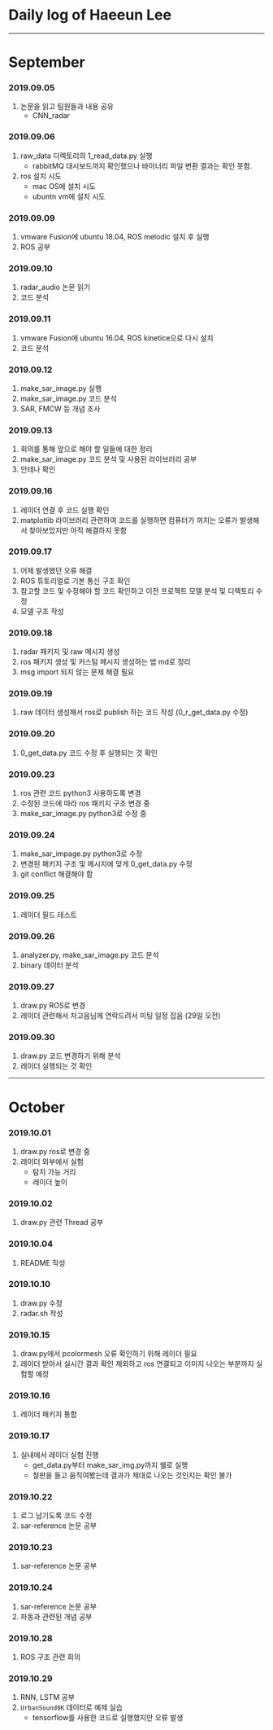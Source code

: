 # Daily log of Haeeun Lee
---
# September
### 2019.09.05
1. 논문을 읽고 팀원들과 내용 공유
	- CNN_radar

### 2019.09.06
1. raw_data 디렉토리의 1_read_data.py 실행
	- rabbitMQ 대시보드까지 확인했으나 바이너리 파일 변환 결과는 확인 못함.
2. ros 설치 시도	
	- mac OS에 설치 시도
	- ubuntn vm에 설치 시도

### 2019.09.09
1. vmware Fusion에 ubuntu 18.04, ROS melodic 설치 후 실행
2. ROS 공부

### 2019.09.10
1. radar_audio 논문 읽기
2. 코드 분석

### 2019.09.11
1. vmware Fusion에 ubuntu 16.04, ROS kinetice으로 다시 설치
2. 코드 분석

### 2019.09.12
1. make_sar_image.py 실행
2. make_sar_image.py 코드 분석
3. SAR, FMCW 등 개념 조사

### 2019.09.13
1. 회의를 통해 앞으로 해야 할 일들에 대한 정리
2. make_sar_image.py 코드 분석 및 사용된 라이브러리 공부 
3. 안테나 확인

### 2019.09.16
1. 레이더 연결 후 코드 실행 확인
2. matplotlib 라이브러리 관련하여 코드를 실행하면 컴퓨터가 꺼지는 오류가 발생해서 찾아보았지만 아직 해결하지 못함

### 2019.09.17
1. 어제 발생했던 오류 해결
2. ROS 튜토리얼로 기본 통신 구조 확인
3. 참고할 코드 및 수정해야 할 코드 확인하고 이전 프로젝트 모델 분석 및 디렉토리 수정
4. 모델 구조 작성

### 2019.09.18
1. radar 패키지 및 raw 메시지 생성
2. ros 패키지 생성 및 커스텀 메시지 생성하는 법 md로 정리
3. msg import 되지 않는 문제 해결 필요

### 2019.09.19
1. raw 데이터 생성해서 ros로 publish 하는 코드 작성 (0_r_get_data.py 수정)

### 2019.09.20
1. 0_get_data.py 코드 수정 후 실행되는 것 확인

### 2019.09.23
1. ros 관련 코드 python3 사용하도록 변경
2. 수정된 코드에 따라 ros 패키지 구조 변경 중 
3. make_sar_image.py python3로 수정 중

### 2019.09.24
1. make_sar_impage.py python3로 수정
2. 변경된 패키지 구조 및 메시지에 맞게 0_get_data.py 수정
3. git conflict 해결해야 함

### 2019.09.25
1. 레이더 필드 테스트

### 2019.09.26
1. analyzer.py, make_sar_image.py 코드 분석
2. binary 데이터 분석

### 2019.09.27
1. draw.py ROS로 변경
2. 레이더 관련해서 차고음님께 연락드려서 미팅 일정 잡음 (29일 오전)

### 2019.09.30
1. draw.py 코드 변경하기 위해 분석
2. 레이더 실행되는 것 확인

---
# October
### 2019.10.01
1. draw.py ros로 변경 중
2. 레이더 외부에서 실험
	- 탐지 가능 거리
	- 레이더 높이

### 2019.10.02
1. draw.py 관련 Thread 공부

### 2019.10.04
1. README 작성

### 2019.10.10
1. draw.py 수정
2. radar.sh 작성

### 2019.10.15
1. draw.py에서 pcolormesh 오류 확인하기 위해 레이더 필요
2. 레이더 받아서 실시간 결과 확인 제외하고 ros 연결되고 이미지 나오는 부분까지 실험할 예정

### 2019.10.16
1. 레이더 패키지 통합

### 2019.10.17
1. 실내에서 레이더 실험 진행
	- get_data.py부터 make_sar_img.py까지 쉘로 실행
	- 철판을 들고 움직여봤는데 결과가 제대로 나오는 것인지는 확인 불가

### 2019.10.22
1. 로그 남기도록 코드 수정
2. sar-reference 논문 공부

### 2019.10.23
1. sar-reference 논문 공부

### 2019.10.24
1. sar-reference 논문 공부
2. 파동과 관련된 개념 공부

### 2019.10.28
1. ROS 구조 관련 회의

### 2019.10.29
1. RNN, LSTM 공부
2. `UrbanSound8K` 데이터로 예제 실습
	- tensorflow를 사용한 코드로 실행했지만 오류 발생

